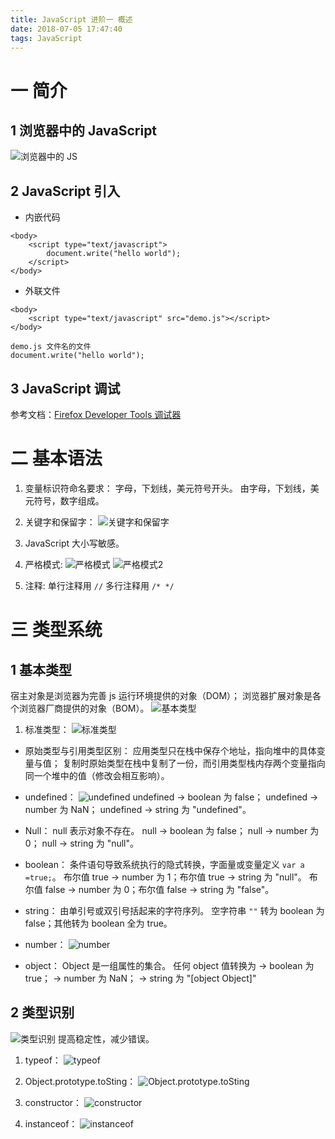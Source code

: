 ```yaml
---
title: JavaScript 进阶一 概述
date: 2018-07-05 17:47:40
tags: JavaScript
---
```

# 一 简介
## 1 浏览器中的 JavaScript
![浏览器中的 JS](图1.PNG)

## 2 JavaScript 引入
- 内嵌代码
```
<body>
	<script type="text/javascript">
		document.write("hello world");
	</script>
</body>
```

- 外联文件
```
<body>
	<script type="text/javascript" src="demo.js"></script>
</body>

demo.js 文件名的文件
document.write("hello world");
```

## 3 JavaScript 调试
参考文档：[Firefox Developer Tools 调试器](https://developer.mozilla.org/zh-CN/docs/Tools/Debugger)

# 二 基本语法
 1. 变量标识符命名要求：
字母，下划线，美元符号开头。
由字母，下划线，美元符号，数字组成。

2. 关键字和保留字：
![关键字和保留字](图2.PNG)

3. JavaScript 大小写敏感。

4. 严格模式:
![严格模式](图3.PNG)
![严格模式2](图4.PNG)

6. 注释:
单行注释用 `//`
多行注释用 `/* */`

# 三 类型系统
## 1 基本类型
宿主对象是浏览器为完善 js 运行环境提供的对象（DOM）；
浏览器扩展对象是各个浏览器厂商提供的对象（BOM）。
![基本类型](图5.PNG)

1. 标准类型：
![标准类型](图6.PNG)

- 原始类型与引用类型区别：
应用类型只在栈中保存个地址，指向堆中的具体变量与值；
复制时原始类型在栈中复制了一份，而引用类型栈内存两个变量指向同一个堆中的值（修改会相互影响）。

- undefined：
![undefined](图7.PNG)
undefined -> boolean 为 false；
undefined -> number 为 NaN；
undefined -> string 为 "undefined"。

- Null：
null 表示对象不存在。
null -> boolean 为 false；
null -> number 为 0；
null -> string 为 "null"。

- boolean：
条件语句导致系统执行的隐式转换，字面量或变量定义 `var a =true;`。
布尔值 true -> number 为 1；布尔值 true -> string 为 "null"。
布尔值 false -> number 为 0；布尔值 false -> string 为 "false"。

- string：
由单引号或双引号括起来的字符序列。
空字符串 `""` 转为 boolean 为 false；其他转为 boolean 全为 true。

- number：
![number](图8.PNG)

- object：
Object 是一组属性的集合。
任何 object 值转换为
-> boolean 为 true；
-> number 为 NaN；
-> string 为 "[object Object]"

## 2 类型识别
![类型识别](图9.PNG)
提高稳定性，减少错误。

1. typeof：
![typeof](图10.PNG)

2. Object.prototype.toSting：
![Object.prototype.toSting](图11.PNG)

3. constructor：
![constructor](图12.PNG)

4. instanceof：
![instanceof](图13.PNG)